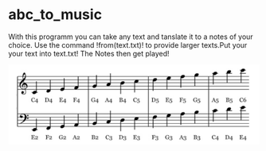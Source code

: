 # abc_to_music
 
With this programm you can take any text and tanslate it to a notes of your choice.
Use the command !from(text.txt)! to provide larger texts.Put your your text into text.txt!
The Notes then get played!


![Notes](notes.png)